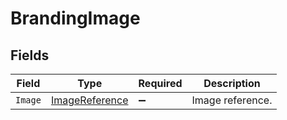 # BrandingImage


## Fields

| Field                                                   | Type                                                    | Required                                                | Description                                             |
| ------------------------------------------------------- | ------------------------------------------------------- | ------------------------------------------------------- | ------------------------------------------------------- |
| `Image`                                                 | [ImageReference](../../models/shared/ImageReference.md) | :heavy_minus_sign:                                      | Image reference.                                        |